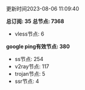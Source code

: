 更新时间2023-08-06 11:09:40

**总订阅: 35**
**总节点: 7368**
- vless节点: 6

**google ping有效节点: 380**
- ss节点: 254
- v2ray节点: 117
- trojan节点: 5
- ssr节点: 4
